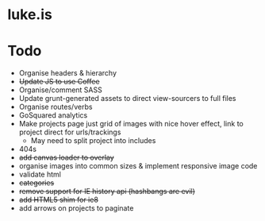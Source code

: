 luke.is
=======

# Todo
* Organise headers & hierarchy
* ~~Update JS to use Coffee~~
* Organise/comment SASS
* Update grunt-generated assets to direct view-sourcers to full files
* Organise routes/verbs
* GoSquared analytics
* Make projects page just grid of images with nice hover effect, link to project direct for urls/trackings
  * May need to split project into includes
* 404s
* ~~add canvas loader to overlay~~
* organise images into common sizes & implement responsive image code
* validate html
* ~~categories~~
* ~~remove support for IE history api (hashbangs are evil)~~
* ~~add HTML5 shim for ie8~~
* add arrows on projects to paginate
